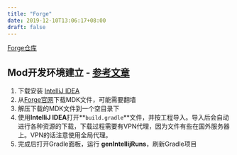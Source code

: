 ```yaml
---
title: "Forge"
date: 2019-12-10T13:06:17+08:00
draft: false
---
```


[Forge仓库](https://github.com/OrzGeeker/MinecraftForge)




## Mod开发环境建立 - [参考文章](https://mcforge.readthedocs.io/en/latest/gettingstarted/)

1. 下载安装 [IntelliJ IDEA](https://www.jetbrains.com/idea/download)
2. 从[Forge官网](https://files.minecraftforge.net/)下载MDK文件，可能需要翻墙
3. 解压下载的MDK文件到一个空目录下
4. 使用**IntelliJ IDEA**打开**`build.gradle`**文件，并按工程导入。导入后会自动进行各种资源的下载，下载过程需要有VPN代理，因为文件有些在国外服务器上。VPN的话注意使用全局代理。
5. 完成后打开Gradle面板，运行 **genIntellijRuns**，刷新Gradle项目



